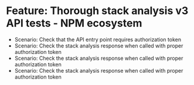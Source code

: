 # Feature: Thorough stack analysis v3 API tests - NPM ecosystem
- Scenario: Check that the API entry point requires authorization token
- Scenario: Check the stack analysis response when called with proper authorization token
- Scenario: Check the stack analysis response when called with proper authorization token
- Scenario: Check the stack analysis response when called with proper authorization token
